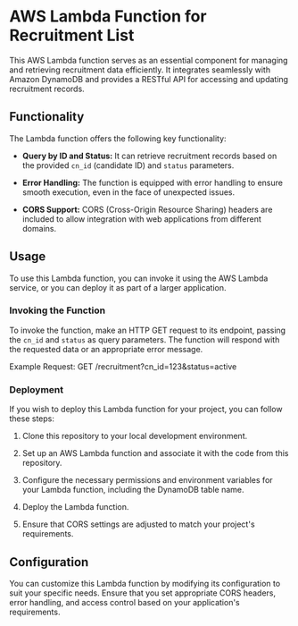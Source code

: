 # AWS Lambda Function for Recruitment List

This AWS Lambda function serves as an essential component for managing and retrieving recruitment data efficiently. It integrates seamlessly with Amazon DynamoDB and provides a RESTful API for accessing and updating recruitment records.

## Functionality

The Lambda function offers the following key functionality:

- **Query by ID and Status:** It can retrieve recruitment records based on the provided `cn_id` (candidate ID) and `status` parameters.

- **Error Handling:** The function is equipped with error handling to ensure smooth execution, even in the face of unexpected issues.

- **CORS Support:** CORS (Cross-Origin Resource Sharing) headers are included to allow integration with web applications from different domains.

## Usage

To use this Lambda function, you can invoke it using the AWS Lambda service, or you can deploy it as part of a larger application.

### Invoking the Function

To invoke the function, make an HTTP GET request to its endpoint, passing the `cn_id` and `status` as query parameters. The function will respond with the requested data or an appropriate error message.

Example Request:
GET /recruitment?cn_id=123&status=active


### Deployment

If you wish to deploy this Lambda function for your project, you can follow these steps:

1. Clone this repository to your local development environment.

2. Set up an AWS Lambda function and associate it with the code from this repository.

3. Configure the necessary permissions and environment variables for your Lambda function, including the DynamoDB table name.

4. Deploy the Lambda function.

5. Ensure that CORS settings are adjusted to match your project's requirements.

## Configuration

You can customize this Lambda function by modifying its configuration to suit your specific needs. Ensure that you set appropriate CORS headers, error handling, and access control based on your application's requirements.
